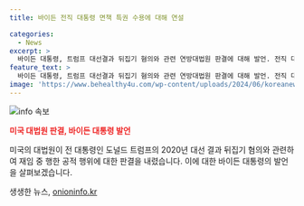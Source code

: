 ```yaml
---
title: 바이든 전직 대통령 면책 특권 수용에 대해 연설

categories:
  - News
excerpt: >
  바이든 대통령, 트럼프 대선결과 뒤집기 혐의와 관련 연방대법원 판결에 대해 발언. 전직 대통령의 공적 행위 형사 기소 면제 판결.
feature_text: >
  바이든 대통령, 트럼프 대선결과 뒤집기 혐의와 관련 연방대법원 판결에 대해 발언. 전직 대통령의 공적 행위 형사 기소 면제 판결.
image: 'https://www.behealthy4u.com/wp-content/uploads/2024/06/koreanews.jpg'
---
```


<p><img src="https://www.behealthy4u.com/wp-content/uploads/2024/06/koreanews.jpg" alt="info 속보" /></p>

<p><b><span style="color: #ee2323;">미국 대법원 판결, 바이든 대통령 발언</span></b></p>

<p>미국의 대법원이 전 대통령인 도널드 트럼프의 2020년 대선 결과 뒤집기 혐의와 관련하여 재임 중 행한 공적 행위에 대한 판결을 내렸습니다. 이에 대한 바이든 대통령의 발언을 살펴보겠습니다.</p>
생생한 뉴스, <a href="https://onioninfo.kr" rel="dofollow">onioninfo.kr</a>


